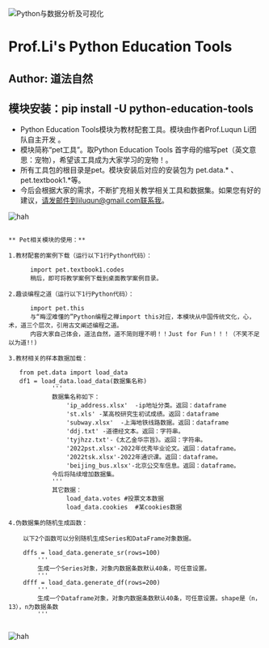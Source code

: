 ![Python与数据分析及可视化](https://imgservice.suning.cn/uimg1/b2c/image/gIH3lXgAHfqhSFy_QvLmpQ.jpg_800w_800h_4e)
# Prof.Li's Python Education Tools

## Author: 道法自然

## **模块安装：pip install -U python-education-tools**

* Python Education Tools模块为教材配套工具。模块由作者Prof.Luqun Li团队自主开发 。
* 模块简称“pet工具”。取Python Education Tools 首字母的缩写pet（英文意思：宠物），希望该工具成为大家学习的宠物！。
* 所有工具包的根目录是pet。模块安装后对应的安装包为 pet.data.* 、pet.textbook1.*等。
* 今后会根据大家的需求，不断扩充相关教学相关工具和数据集。如果您有好的建议，请发邮件到liluqun@gmail.com联系我。

![hah](https://tse1-mm.cn.bing.net/th/id/OIP-C.1WzofyXU4XlVG1soFYMmpgHaEc?w=273&h=180&c=7&r=0&o=5&dpr=2&pid=1.7)

`````

** Pet相关模块的使用：**

1.教材配套的案例下载（运行以下1行Python代码）：
 
      import pet.textbook1.codes
      稍后，即可将教学案例下载到桌面教学案例目录。
  
2.趣谈编程之道（运行以下1行Python代码）：
  
      import pet.this
      与“晦涩难懂的”Python编程之禅import this对应，本模块从中国传统文化，心，术，道三个层次，引用古文阐述编程之道。
      内容大家自己体会，道法自然，道不简则理不明！！Just for Fun！！！（不笑不足以为道!!)

3.教材相关的样本数据加载：

   from pet.data import load_data
   df1 = load_data.load_data(数据集名称)
            '''
            数据集名称如下：
                'ip_address.xlsx'  -ip地址分类。返回：dataframe
                'st.xls' -某高校研究生初试成绩。返回：dataframe
                'subway.xlsx'  -上海地铁线路数据。返回：dataframe
                'ddj.txt' -道德经文本。返回：字符串。
                'tyjhzz.txt'-《太乙金华宗旨》。返回：字符串。
                '2022pst.xlsx'-2022年优秀毕业论文。返回：dataframe。
                '2022tsk.xlsx'-2022年通识课。返回：dataframe。
                'beijing_bus.xlsx'-北京公交车信息。返回：dataframe。
            今后将陆续增加数据集。
            '''
            其它数据：
                load_data.votes #投票文本数据
                load_data.cookies  #某cookies数据

4.伪数据集的随机生成函数：

    以下2个函数可以分别随机生成Series和DataFrame对象数据。
    
    dffs = load_data.generate_sr(rows=100)
        '''
        生成一个Series对象，对象内数据条数默认40条，可任意设置。
        '''
    dfff = load_data.generate_df(rows=200)
        '''
        生成一个Dataframe对象，对象内数据条数默认40条，可任意设置。shape是（n，13），n为数据条数
        '''


`````

![hah](https://img.niuqiuyi.com/202210/19/012355471.png)